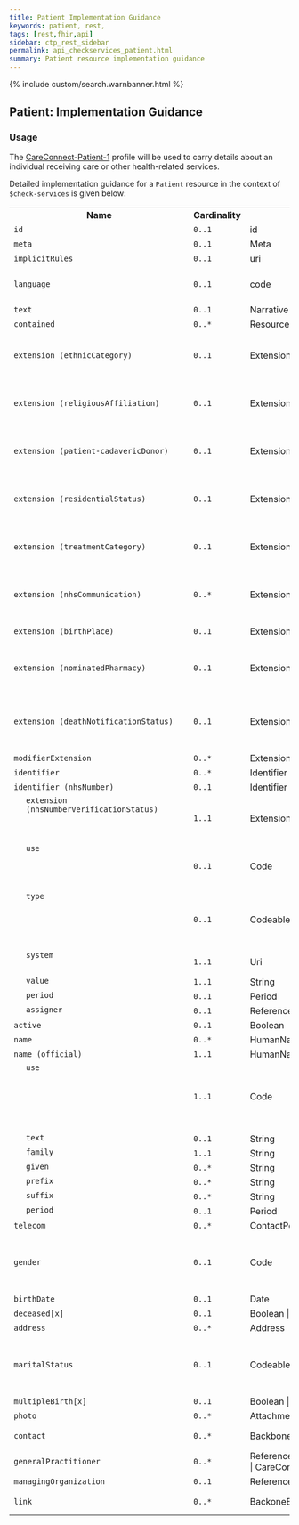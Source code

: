 ```yaml
---
title: Patient Implementation Guidance
keywords: patient, rest,
tags: [rest,fhir,api]
sidebar: ctp_rest_sidebar
permalink: api_checkservices_patient.html
summary: Patient resource implementation guidance
---
```


{% include custom/search.warnbanner.html %}

<!--
{% include custom/fhir.referencemin.html resource="" userlink="" page="" fhirname="Patient" fhirlink="[Patient](http://hl7.org/fhir/stu3/patient.html)" content="User Stories" userlink="" %}
-->

<style>
td.sub{
content: '';
display: block;
width: 285px;
background-image: url(images/tbl_vjoin_end.png);
background-repeat: no-repeat;
background-position: 10px  10px;
padding-left: 30px;
}

td.sub-sub{
content: '';
display: block;
width: 285px;
background-image: url(images/tbl_vjoin_end.png);
background-repeat: no-repeat;
background-position: 30px  10px;
padding-left: 50px;
}

td.sub-sub-sub{
content: '';
display: block;
width: 285px;
background-image: url(images/tbl_vjoin_end.png);
background-repeat: no-repeat;
background-position: 50px  10px;
padding-left: 70px;
}
</style>

  

## Patient: Implementation Guidance ##

  

### Usage ###

The [CareConnect-Patient-1](https://fhir.hl7.org.uk/STU3/StructureDefinition/CareConnect-Patient-1) profile will be used to carry details about an individual receiving care or other health-related services.

Detailed implementation guidance for a `Patient` resource in the context of `$check-services` is given below:

  
<table  style="min-width:100%;width:100%">
<tr>
<th  style="width:10%;">Name</th>
<th  style="width:5%;">Cardinality</th>
<th  style="width:10%;">Type</th>
<th  style="width:38%;">CareConnect Documentation</th>
</tr>
<tr>
<td><code  class="highlighter-rouge">id</code></td>
<td><code  class="highlighter-rouge">0..1</code></td>
<td>id</td>
<td>Logical id of this artifact</td>
</tr>
<tr>
<td><code  class="highlighter-rouge">meta</code></td>
<td><code  class="highlighter-rouge">0..1</code></td>
<td>Meta</td>
<td>Metadata about the resource</td>
</tr>
<tr>
<td><code  class="highlighter-rouge">implicitRules</code></td>
<td><code  class="highlighter-rouge">0..1</code></td>
<td>uri</td>
<td>A set of rules under which this content was created</td>
</tr>
<tr>
<td><code  class="highlighter-rouge">language</code></td>
<td><code  class="highlighter-rouge">0..1</code></td>
<td>code</td>
<td>Language of the resource content. <br/> <a  href="http://hl7.org/fhir/stu3/valueset-languages.html">Common Languages [Extensible but limited to All Languages]</a></td>
</tr>
<tr>
<td><code  class="highlighter-rouge">text</code></td>
<td><code  class="highlighter-rouge">0..1</code></td>
<td>Narrative</td>
<td>Text summary of the resource, for human interpretation</td>
</tr>
<tr>
<td><code  class="highlighter-rouge">contained</code></td>
<td><code  class="highlighter-rouge">0..*</code></td>
<td>Resource</td>
<td>Contained, inline Resources</td>
</tr>
<tr>
<td><code  class="highlighter-rouge">extension (ethnicCategory)</code></td>
<td><code  class="highlighter-rouge">0..1</code></td>
<td>Extension</td>
<td>Ethnic Category<br/>URL: <a  href="https://fhir.hl7.org.uk/STU3/StructureDefinition/Extension-CareConnect-EthnicCategory-1">https://fhir.hl7.org.uk/STU3/StructureDefinition/Extension-CareConnect-EthnicCategory-1</a></td>
</tr>
<tr>
<td><code  class="highlighter-rouge">extension (religiousAffiliation)</code></td>
<td><code  class="highlighter-rouge">0..1</code></td>
<td>Extension</td>
<td>Religious affiliation<br/>URL: <a  href="https://fhir.hl7.org.uk/STU3/StructureDefinition/Extension-CareConnect-ReligiousAffiliation-1">https://fhir.hl7.org.uk/STU3/StructureDefinition/Extension-CareConnect-ReligiousAffiliation-1</a></td>
</tr>
<tr>
<td><code  class="highlighter-rouge">extension (patient-cadavericDonor)</code></td>
<td><code  class="highlighter-rouge">0..1</code></td>
<td>Extension</td>
<td>Flag indicating whether the patient authorized the donation of body parts after death<br/>URL: <a  href="http://hl7.org/fhir/stu3/StructureDefinition/patient-cadavericDonor">http://hl7.org/fhir/stu3/StructureDefinition/patient-cadavericDonor</a></td>
</tr>
<tr>
<td><code  class="highlighter-rouge">extension (residentialStatus)</code></td>
<td><code  class="highlighter-rouge">0..1</code></td>
<td>Extension</td>
<td>The residential status of the patient<br/>URL: <a  href="https://fhir.hl7.org.uk/STU3/StructureDefinition/Extension-CareConnect-ResidentialStatus-1">https://fhir.hl7.org.uk/STU3/StructureDefinition/Extension-CareConnect-ResidentialStatus-1</a></td>
</tr>
<tr>
<td><code  class="highlighter-rouge">extension (treatmentCategory)</code></td>
<td><code  class="highlighter-rouge">0..1</code></td>
<td>Extension</td>
<td>The treatment category for this patient<br/>URL: <a  href="https://fhir.hl7.org.uk/STU3/StructureDefinition/Extension-CareConnect-TreatmentCategory-1">https://fhir.hl7.org.uk/STU3/StructureDefinition/Extension-CareConnect-TreatmentCategory-1</a></td>
</tr>
<tr>
<td><code  class="highlighter-rouge">extension (nhsCommunication)</code></td>
<td><code  class="highlighter-rouge">0..*</code></td>
<td>Extension</td>
<td>NHS communication preferences for a resource<br/>URL: <a  href="https://fhir.hl7.org.uk/STU3/StructureDefinition/Extension-CareConnect-NHSCommunication-1">https://fhir.hl7.org.uk/STU3/StructureDefinition/Extension-CareConnect-NHSCommunication-1</a></td>
</tr>
<tr>
<td><code  class="highlighter-rouge">extension (birthPlace)</code></td>
<td><code  class="highlighter-rouge">0..1</code></td>
<td>Extension</td>
<td>Birth Place: The registered place of birth of the patient.<br/>URL: <a  href="http://hl7.org/fhir/stu3/StructureDefinition/birthPlace">http://hl7.org/fhir/stu3/StructureDefinition/birthPlace</a></td>

</tr>

<tr>

<td><code  class="highlighter-rouge">extension (nominatedPharmacy)</code></td>

<td><code  class="highlighter-rouge">0..1</code></td>

<td>Extension</td>

<td>A patient's nominated pharmacy<br/>URL: <a  href="https://fhir.hl7.org.uk/STU3/StructureDefinition/Extension-CareConnect-NominatedPharmacy-1">https://fhir.hl7.org.uk/STU3/StructureDefinition/Extension-CareConnect-NominatedPharmacy-1</a></td>

</tr>

<tr>

<td><code  class="highlighter-rouge">extension (deathNotificationStatus)</code></td>

<td><code  class="highlighter-rouge">0..1</code></td>

<td>Extension</td>

<td>Representation of a patient’s death notification status (as held on Personal Demographics Service (PDS))<br/>URL: <a  href="https://fhir.hl7.org.uk/STU3/StructureDefinition/Extension-CareConnect-DeathNotificationStatus-1">https://fhir.hl7.org.uk/STU3/StructureDefinition/Extension-CareConnect-DeathNotificationStatus-1</a>

<td>

</tr>

<tr>

<td><code  class="highlighter-rouge">modifierExtension</code></td>

<td><code  class="highlighter-rouge">0..*</code></td>

<td>Extension</td>

<td>Extensions that cannot be ignored</td>

</tr>

<tr>

<td><code  class="highlighter-rouge">identifier</code></td>

<td><code  class="highlighter-rouge">0..*</code></td>

<td>Identifier</td>

<td>An identifier for this patient</td>

</tr>

<tr>

<td><code  class="highlighter-rouge">identifier (nhsNumber)</code></td>

<td><code  class="highlighter-rouge">0..1</code></td>

<td>Identifier</td>

<td>The patient's NHS number</td>

</tr>

<tr>

<td  class="sub"><code  class="highlighter-rouge">extension (nhsNumberVerificationStatus)</code></td>

<td><code  class="highlighter-rouge">1..1</code></td>

<td>Extension</td>

<td>NHS number verification status<br />URL: <a  href="https://fhir.hl7.org.uk/STU3/StructureDefinition/Extension-CareConnect-NHSNumberVerificationStatus-1">https://fhir.hl7.org.uk/STU3/StructureDefinition/Extension-CareConnect-NHSNumberVerificationStatus-1</a></td>

</tr>

<tr>

<td  class="sub"><code  class="highlighter-rouge">use</code></td>

<td><code  class="highlighter-rouge">0..1</code></td>

<td>Code</td>

<td>usual | official | temp | secondary (If known)<br />Binding (required): Identifies the purpose for this identifier, if known. (<a  href="http://hl7.org/fhir/stu3/valueset-identifier-use.html">http://hl7.org/fhir/stu3/valueset-identifier-use.html</a>)</td>

</tr>

<tr>

<td  class="sub"><code  class="highlighter-rouge">type</code></td>

<td><code  class="highlighter-rouge">0..1</code></td>

<td>CodeableConcept</td>

<td>Description of identifier<br/>Binding (extensible): A coded type for an identifier that can be used to determine which identifier to use for a specific purpose. (<a  href="http://hl7.org/fhir/stu3/valueset-identifier-type.html">http://hl7.org/fhir/stu3/valueset-identifier-type.html</a>)</td>

</tr>

<tr>

<td  class="sub"><code  class="highlighter-rouge">system</code></td>

<td><code  class="highlighter-rouge">1..1</code></td>

<td>Uri</td>

<td>The namespace for the identifier value<br/>Fixed Value: https://fhir.nhs.uk/Id/nhs-number</td>

</tr>

<tr>

<td  class="sub"><code  class="highlighter-rouge">value</code></td>

<td><code  class="highlighter-rouge">1..1</code></td>

<td>String</td>

<td>The value that is unique</td>

</tr>

<tr>

<td  class="sub"><code  class="highlighter-rouge">period</code></td>

<td><code  class="highlighter-rouge">0..1</code></td>

<td>Period</td>

<td>Time period when id is/was valid for use</td>

</tr>

<tr>

<td  class="sub"><code  class="highlighter-rouge">assigner</code></td>

<td><code  class="highlighter-rouge">0..1</code></td>

<td>Reference(CareConnectOrganization)</td>

<td>Organization that issued id (may be just text)</td>

</tr>

<tr>

<td><code  class="highlighter-rouge">active</code></td>

<td><code  class="highlighter-rouge">0..1</code></td>

<td>Boolean</td>

<td>Whether this patient's record is in active use</td>

</tr>

<tr>

<td><code  class="highlighter-rouge">name</code></td>

<td><code  class="highlighter-rouge">0..*</code></td>

<td>HumanName</td>

<td>A name associated with the patient</td>

</tr>

<tr>

<td><code  class="highlighter-rouge">name (official)</code></td>

<td><code  class="highlighter-rouge">1..1</code></td>

<td>HumanName</td>

<td>A name associated with the patient</td>

</tr>

<tr>

<td  class="sub"><code  class="highlighter-rouge">use</code></td>

<td><code  class="highlighter-rouge">1..1</code></td>

<td>Code</td>

<td>usual | official | temp | nickname | anonymous | old | maiden<br/>Fixed Value: official<br/>The use of a human name (<a  href="https://fhir.hl7.org.uk/STU3/ValueSet/CareConnect-NameUse-1">https://fhir.hl7.org.uk/STU3/ValueSet/CareConnect-NameUse-1</a>)</td>

</tr>

<tr>

<td  class="sub"><code  class="highlighter-rouge">text</code></td>

<td><code  class="highlighter-rouge">0..1</code></td>

<td>String</td>

<td>Text representation of the full name</td>

</tr>

<tr>

<td  class="sub"><code  class="highlighter-rouge">family</code></td>

<td><code  class="highlighter-rouge">1..1</code></td>

<td>String</td>

<td>TFamily name (often called 'Surname')</td>

</tr>

<tr>

<td  class="sub"><code  class="highlighter-rouge">given</code></td>

<td><code  class="highlighter-rouge">0..*</code></td>

<td>String</td>

<td>Given names (not always 'first'). Includes middle names</td>

</tr>

<tr>

<td  class="sub"><code  class="highlighter-rouge">prefix</code></td>

<td><code  class="highlighter-rouge">0..*</code></td>

<td>String</td>

<td>Parts that come before the name</td>

</tr>

<tr>

<td  class="sub"><code  class="highlighter-rouge">suffix</code></td>

<td><code  class="highlighter-rouge">0..*</code></td>

<td>String</td>

<td>Parts that come after the name</td>

</tr>

<tr>

<td  class="sub"><code  class="highlighter-rouge">period</code></td>

<td><code  class="highlighter-rouge">0..1</code></td>

<td>Period</td>

<td>Time period when name was/is in use</td>

</tr>

<tr>

<td><code  class="highlighter-rouge">telecom</code></td>

<td><code  class="highlighter-rouge">0..*</code></td>

<td>ContactPoint</td>

<td>A contact detail for the individual</td>

</tr>

<tr>

<td><code  class="highlighter-rouge">gender</code></td>

<td><code  class="highlighter-rouge">0..1</code></td>

<td>Code</td>

<td>male | female | other | unknown<br/>Binding (required): The gender of a person used for administrative purposes. (<a  href="https://fhir.hl7.org.uk/STU3/ValueSet/CareConnect-AdministrativeGender-1">https://fhir.hl7.org.uk/STU3/ValueSet/CareConnect-AdministrativeGender-1</a>)</td>

</tr>

<tr>

<td><code  class="highlighter-rouge">birthDate</code></td>

<td><code  class="highlighter-rouge">0..1</code></td>

<td>Date</td>

<td>The date of birth for the individual</td>

</tr>

<tr>

<td><code  class="highlighter-rouge">deceased[x]</code></td>

<td><code  class="highlighter-rouge">0..1</code></td>

<td>Boolean | dateTime</td>

<td>Indicates if the individual is deceased or not</td>

</tr>

<tr>

<td><code  class="highlighter-rouge">address</code></td>

<td><code  class="highlighter-rouge">0..*</code></td>

<td>Address</td>

<td>Addresses for the individual</td>

</tr>

<tr>

<td><code  class="highlighter-rouge">maritalStatus</code></td>

<td><code  class="highlighter-rouge">0..1</code></td>

<td>CodeableConcept</td>

<td>Marital (civil) status of a patient<br/>Binding (required): The domestic partnership status of a person. (<a  href="https://fhir.hl7.org.uk/STU3/ValueSet/CareConnect-MaritalStatus-1">https://fhir.hl7.org.uk/STU3/ValueSet/CareConnect-MaritalStatus-1</a>)</td>

</tr>

<tr>

<td><code  class="highlighter-rouge">multipleBirth[x]</code></td>

<td><code  class="highlighter-rouge">0..1</code></td>

<td>Boolean | Integer</td>

<td>Whether patient is part of a multiple birth</td>

</tr>

<tr>

<td><code  class="highlighter-rouge">photo</code></td>

<td><code  class="highlighter-rouge">0..*</code></td>

<td>Attachment</td>

<td>Image of the patient</td>

</tr>

<tr>

<td><code  class="highlighter-rouge">contact</code></td>

<td><code  class="highlighter-rouge">0..*</code></td>

<td>BackboneElement</td>

<td>A contact party (e.g. guardian, partner, friend) for the patient</td>

</tr>

<tr>

<td><code  class="highlighter-rouge">generalPractitioner</code></td>

<td><code  class="highlighter-rouge">0..*</code></td>

<td>Reference(CareConnectOrganization | CareConnectPractitioner)</td>

<td>Patient's nominated primary care provider</td>

</tr>

<tr>

<td><code  class="highlighter-rouge">managingOrganization</code></td>

<td><code  class="highlighter-rouge">0..1</code></td>

<td>Reference(CareConnectOrganization)</td>

<td>Organization that is the custodian of the patient record</td>

</tr>

<tr>

<td><code  class="highlighter-rouge">link</code></td>

<td><code  class="highlighter-rouge">0..*</code></td>

<td>BackoneElement</td>

<td>Link to another patient resource that concerns the same actual person</td>

</tr>

</table>

  
  
  
  
  

<!-- ## Example Scenario ##

Placeholder -->

  
  
  
  
  
  

<!--stackedit_data:

eyJoaXN0b3J5IjpbOTE3NDU4OTU3XX0=

-->
<!--stackedit_data:
eyJoaXN0b3J5IjpbMTQ4MDk0MDgxOF19
-->